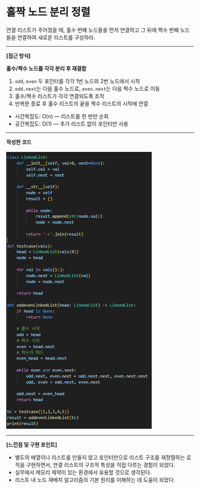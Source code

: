 # 홀짝 노드 분리 정렬  
연결 리스트가 주어졌을 때, 홀수 번째 노드들을 먼저 연결하고 그 뒤에 짝수 번째 노드들을 연결하여 새로운 리스트를 구성하라.

---

**[접근 방식]**

**홀수/짝수 노드를 각각 분리 후 재결합**  
1. `odd`, `even` 두 포인터를 각각 1번 노드와 2번 노드에서 시작  
2. `odd.next`는 다음 홀수 노드로, `even.next`는 다음 짝수 노드로 이동  
3. 홀수/짝수 리스트가 각각 연결되도록 조작  
4. 반복문 종료 후 홀수 리스트의 끝을 짝수 리스트의 시작에 연결  

- 시간복잡도: O(n) — 리스트를 한 번만 순회  
- 공간복잡도: O(1) — 추가 리스트 없이 포인터만 사용  

---

**작성한 코드**<br>  
<img src="./images/code.png"/><br>

---

**[느낀점 및 구현 포인트]**
- 별도의 배열이나 리스트를 만들지 않고 포인터만으로 리스트 구조를 재정렬하는 로직을 구현하면서, 연결 리스트의 구조적 특성을 직접 다루는 경험이 되었다.  
- 실무에서 메모리 제약이 있는 환경에서 유용할 것으로 생각된다.  
- 리스트 내 노드 재배치 알고리즘의 기본 원리를 이해하는 데 도움이 되었다.
